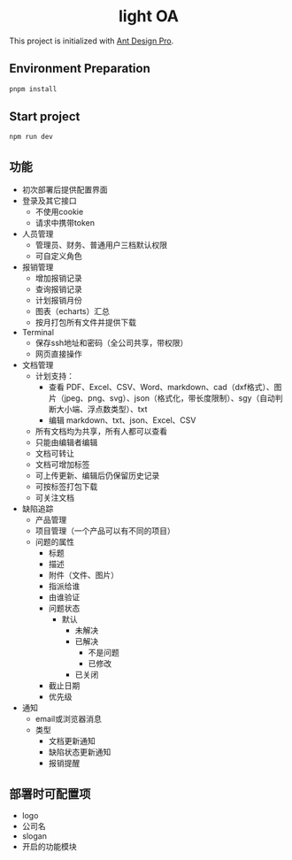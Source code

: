 # <center>light OA</center>

This project is initialized with [Ant Design Pro](https://pro.ant.design). 

## Environment Preparation

```bash
pnpm install
```

## Start project

```bash
npm run dev
```

## 功能
* 初次部署后提供配置界面
* 登录及其它接口
  * 不使用cookie
  * 请求中携带token
* 人员管理
  * 管理员、财务、普通用户三档默认权限
  * 可自定义角色
* 报销管理
  * 增加报销记录
  * 查询报销记录
  * 计划报销月份
  * 图表（echarts）汇总
  * 按月打包所有文件并提供下载
* Terminal
  * 保存ssh地址和密码（全公司共享，带权限）
  * 网页直接操作
* 文档管理
  * 计划支持：
    * 查看 PDF、Excel、CSV、Word、markdown、cad（dxf格式）、图片（jpeg、png、svg）、json（格式化，带长度限制）、sgy（自动判断大小端、浮点数类型）、txt
    * 编辑 markdown、txt、json、Excel、CSV
  * 所有文档均为共享，所有人都可以查看
  * 只能由编辑者编辑
  * 文档可转让
  * 文档可增加标签
  * 可上传更新、编辑后仍保留历史记录
  * 可按标签打包下载
  * 可关注文档
* 缺陷追踪
  * 产品管理
  * 项目管理（一个产品可以有不同的项目）
  * 问题的属性
    * 标题
    * 描述
    * 附件（文件、图片）
    * 指派给谁
    * 由谁验证
    * 问题状态
      * 默认
        * 未解决
        * 已解决
          * 不是问题
          * 已修改
        * 已关闭
    * 截止日期
    * 优先级
* 通知
  * email或浏览器消息
  * 类型
    * 文档更新通知
    * 缺陷状态更新通知
    * 报销提醒

## 部署时可配置项
* logo
* 公司名
* slogan
* 开启的功能模块